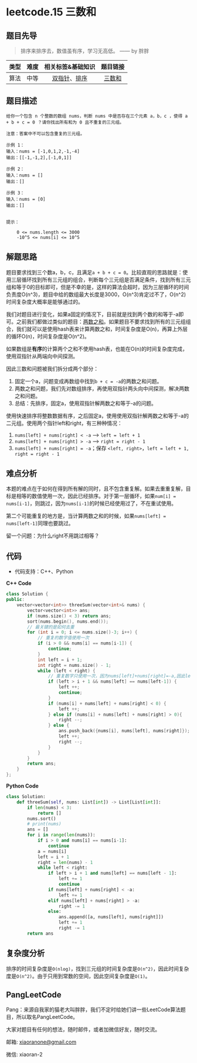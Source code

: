 # leetcode.15 三数和

## 题目先导

> 排序来排序去，数值虽有序，学习无高低。 —— by 胖胖

| 类型 | 难度 | 相关标签&基础知识 | 题目链接 |
| :------: | :--------: | :---: | :------: | 
| 算法 | 中等 | [双指针](##)、[排序](##) | [三数和](https://leetcode-cn.com/problems/3sum) | 

## 题目描述

```
给你一个包含 n 个整数的数组 nums，判断 nums 中是否存在三个元素 a，b，c ，使得 a + b + c = 0 ？请你找出所有和为 0 且不重复的三元组。

注意：答案中不可以包含重复的三元组。

示例 1：
输入：nums = [-1,0,1,2,-1,-4]
输出：[[-1,-1,2],[-1,0,1]]

示例 2：
输入：nums = []
输出：[]

示例 3：
输入：nums = [0]
输出：[]
 

提示：

    0 <= nums.length <= 3000
    -10^5 <= nums[i] <= 10^5
```

## 解题思路

题目要求找到三个数a，b，c，且满足`a + b + c = 0`。比较直观的思路就是：使用三层循环找到所有三元组的组合，判断每个三元组是否满足条件，找到所有三元组和等于0的目标即可，但是不幸的是，这样的算法会超时，因为三层循环的时间负责度O(n^3)，题目中给的数组最大长度是3000，O(n^3)肯定过不了，O(n^2)时间复杂度大概率是能够通过的。

我们对题目进行变化，如果a固定的情况下，目前就是找到两个数的和等于-a即可。之前我们都做过类似的题目：[两数之和](https://leetcode-cn.com/problems/two-sum/)。如果题目不要求找到所有的三元组组合，我们就可以是使用hash表来计算两数之和，时间复杂度是O(n)，再算上外层的循环O(n)，时间复杂度是O(n^2)。

如果数组是**有序**的计算两个之和不使用hash表，也能在O(n)的时间复杂度完成，使用双指针从两端向中间探测。


因此三数和问题被我们拆分成两个部分：

1. 固定一个a，问题变成再数组中找到`b + c = -a`的两数之和问题。
2. 两数之和问题，我们先对数组排序，再使用双指针两头向中间探测，解决两数之和问题。
3. 总结：先排序，固定a，使用双指针解两数之和等于-a的问题。

使用快速排序将整数数据有序，之后固定a，使用使用双指针解两数之和等于-a的二元组。使用两个指针left和right，有三种种情况：

1. `nums[left] + nums[right] < -a` --> `left = left + 1`
2. `nums[left] + nums[right] > -a` --> `right = right - 1`
2. `nums[left] + nums[right] = -a`；保存 `<left, right>`，`left = left + 1, right = right - 1`

## 难点分析
本题的难点在于如何在得到所有解的同时，且不包含重复解。如果去重重复解，目标是相等的数值使用一次，因此已经排序。对于第一层循环，如果`num[i] = nums[i-1]`，则跳过，因为`nums[i-1]`的时候已经使用过了，不在重试使用。

第二个可能重复的地方是，当计算两数之和的时候，如果`nums[left] = nums[left-1]`同理也要跳过。

留一个问题：为什么right不用跳过相等？


## 代码
- 代码支持：C++、Python

**C++ Code**
```C++
class Solution {
public:
    vector<vector<int>> threeSum(vector<int>& nums) {
        vector<vector<int>> ans;
        if (nums.size() < 3) return ans;
        sort(nums.begin(), nums.end());
        // 最关键的是如何去重
        for (int i = 0; i <= nums.size()-3; i++) {
            // 重复的数字值使用一次
            if (i > 0 && nums[i] == nums[i-1]) {
                continue;
            }
            int left = i + 1;
            int right = nums.size() - 1;
            while (left < right) {
                // 重复数字只使用一次，因为nums[left]+nums[right]=-a,因此left跳过相当于right跳过
                if (left > i + 1 && nums[left] == nums[left-1]) {
                    left ++;
                    continue;
                }
                if (nums[i] + nums[left] + nums[right] < 0) {
                    left ++;
                } else if (nums[i] + nums[left] + nums[right] > 0){
                    right --;
                } else { 
                    ans.push_back({nums[i], nums[left], nums[right]});
                    left ++;
                    right --;
                }
            }
        } 
        return ans;
    }
};
```

**Python Code**
```Python
class Solution:
    def threeSum(self, nums: List[int]) -> List[List[int]]:
        if len(nums) < 3:
            return []
        nums.sort()
        # print(nums)
        ans = []
        for i in range(len(nums)):
            if i > 0 and nums[i] == nums[i-1]:
                continue
            a = nums[i]
            left = i + 1
            right = len(nums) - 1
            while left < right:
                if left > i + 1 and nums[left] == nums[left - 1]:
                    left += 1
                    continue
                if nums[left] + nums[right] < -a:
                    left += 1
                elif nums[left] + nums[right] > -a:
                    right -= 1
                else:
                    ans.append([a, nums[left], nums[right]])
                    left += 1
                    right -= 1
        return ans
```

## 复杂度分析

排序的时间复杂度是`O(nlog)`，找到三元组的时间复杂度是`O(n^2)`，因此时间复杂度是`O(n^2)`。由于只用到常数的空间，因此空间复杂度是`O(1)`。

## PangLeetCode

Pang：来源自我家的猫老大叫胖胖，我们不定时给她们讲一些LeetCode算法题目，所以取名PangLeetCode。

大家对题目有任何的想法，随时邮件，或者加微信好友，随时交流。

邮箱: xiaoranone@gmail.com

微信: xiaoran-2 